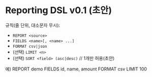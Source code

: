 ﻿# Reporting DSL v0.1 (초안)

규칙(줄 단위, 대소문자 무시):
- `REPORT <source>`
- `FIELDS <name>[, <name> ...]`
- `FORMAT csv|json`
- (선택) `LIMIT <n>`
- (선택) `SORT <field> (asc|desc)`  // 1개만 허용(초안)

예)
REPORT demo
FIELDS id, name, amount
FORMAT csv
LIMIT 100

